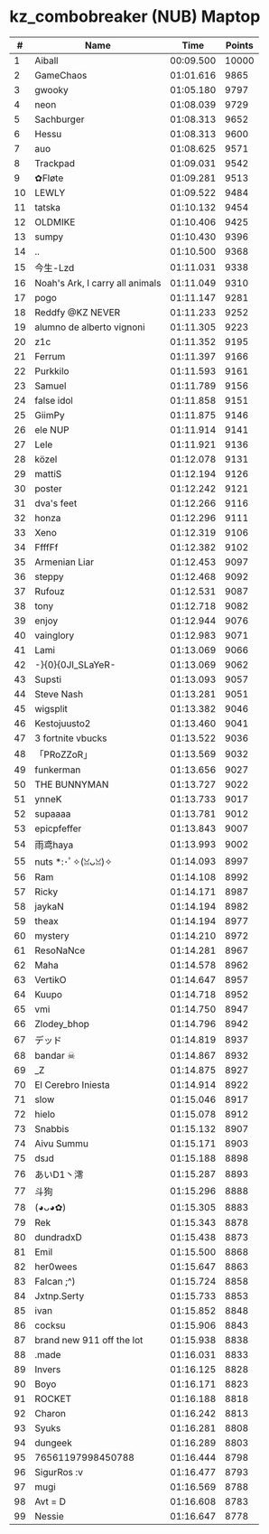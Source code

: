 # kz_combobreaker (NUB) Maptop

|  # | Name | Time | Points |
|-------------- | -------------- | -------------- | -------------- | 
| 1 | Aiball | 00:09.500 | 10000 | 
| 2 | GameChaos | 01:01.616 | 9865 | 
| 3 | gwooky | 01:05.180 | 9797 | 
| 4 | neon | 01:08.039 | 9729 | 
| 5 | Sachburger | 01:08.313 | 9652 | 
| 6 | Hessu | 01:08.313 | 9600 | 
| 7 | auo | 01:08.625 | 9571 | 
| 8 | Trackpad | 01:09.031 | 9542 | 
| 9 | ✿Fløte | 01:09.281 | 9513 | 
| 10 | LEWLY | 01:09.522 | 9484 | 
| 11 | tatska | 01:10.132 | 9454 | 
| 12 | OLDMIKE | 01:10.406 | 9425 | 
| 13 | sumpy | 01:10.430 | 9396 | 
| 14 | .. | 01:10.500 | 9368 | 
| 15 | 今生-Lzd | 01:11.031 | 9338 | 
| 16 | Noah's Ark, I carry all animals | 01:11.049 | 9310 | 
| 17 | pogo | 01:11.147 | 9281 | 
| 18 | Reddfy @KZ NEVER | 01:11.233 | 9252 | 
| 19 | alumno de alberto vignoni | 01:11.305 | 9223 | 
| 20 | z1c | 01:11.352 | 9195 | 
| 21 | Ferrum | 01:11.397 | 9166 | 
| 22 | Purkkilo | 01:11.593 | 9161 | 
| 23 | Samuel | 01:11.789 | 9156 | 
| 24 | false idol | 01:11.858 | 9151 | 
| 25 | GiimPy | 01:11.875 | 9146 | 
| 26 | ele NUP | 01:11.914 | 9141 | 
| 27 | Lele | 01:11.921 | 9136 | 
| 28 | közel | 01:12.078 | 9131 | 
| 29 | mattiS | 01:12.194 | 9126 | 
| 30 | poster | 01:12.242 | 9121 | 
| 31 | dva's feet | 01:12.266 | 9116 | 
| 32 | honza | 01:12.296 | 9111 | 
| 33 | Xeno | 01:12.319 | 9106 | 
| 34 | FfffFf | 01:12.382 | 9102 | 
| 35 | Armenian Liar | 01:12.453 | 9097 | 
| 36 | steppy | 01:12.468 | 9092 | 
| 37 | Rufouz | 01:12.531 | 9087 | 
| 38 | tony | 01:12.718 | 9082 | 
| 39 | enjoy | 01:12.944 | 9076 | 
| 40 | vainglory | 01:12.983 | 9071 | 
| 41 | Lami | 01:13.069 | 9066 | 
| 42 | -}{0}{0JI_SLaYeR- | 01:13.069 | 9062 | 
| 43 | Supsti | 01:13.093 | 9057 | 
| 44 | Steve Nash | 01:13.281 | 9051 | 
| 45 | wigsplit | 01:13.382 | 9046 | 
| 46 | Kestojuusto2 | 01:13.460 | 9041 | 
| 47 | 3 fortnite vbucks | 01:13.522 | 9036 | 
| 48 | 「PRoZZoR」 | 01:13.569 | 9032 | 
| 49 | funkerman | 01:13.656 | 9027 | 
| 50 | THE BUNNYMAN | 01:13.727 | 9022 | 
| 51 | ynneK | 01:13.733 | 9017 | 
| 52 | supaaaa | 01:13.781 | 9012 | 
| 53 | epicpfeffer | 01:13.843 | 9007 | 
| 54 | 雨鸢haya | 01:13.993 | 9002 | 
| 55 | nuts *:･ﾟ✧(ꈍᴗꈍ)✧ | 01:14.093 | 8997 | 
| 56 | Ram | 01:14.108 | 8992 | 
| 57 | Ricky | 01:14.171 | 8987 | 
| 58 | jaykaN | 01:14.194 | 8982 | 
| 59 | theax | 01:14.194 | 8977 | 
| 60 | mystery | 01:14.210 | 8972 | 
| 61 | ResoNaNce | 01:14.281 | 8967 | 
| 62 | Maha | 01:14.578 | 8962 | 
| 63 | VertikO | 01:14.647 | 8957 | 
| 64 | Kuupo | 01:14.718 | 8952 | 
| 65 | vmi | 01:14.750 | 8947 | 
| 66 | Zlodey_bhop | 01:14.796 | 8942 | 
| 67 | デッド | 01:14.819 | 8937 | 
| 68 | bandar ☠ | 01:14.867 | 8932 | 
| 69 | _Z | 01:14.875 | 8927 | 
| 70 | El Cerebro Iniesta | 01:14.914 | 8922 | 
| 71 | slow | 01:15.046 | 8917 | 
| 72 | hielo | 01:15.078 | 8912 | 
| 73 | Snabbis | 01:15.132 | 8907 | 
| 74 | Aivu Summu | 01:15.171 | 8903 | 
| 75 | dsɹd | 01:15.188 | 8898 | 
| 76 | あいD1丶澪 | 01:15.287 | 8893 | 
| 77 | 斗狗 | 01:15.296 | 8888 | 
| 78 | (◕ᴗ◕✿) | 01:15.305 | 8883 | 
| 79 | Rek | 01:15.343 | 8878 | 
| 80 | dundradxD | 01:15.438 | 8873 | 
| 81 | Emil | 01:15.500 | 8868 | 
| 82 | her0wees | 01:15.647 | 8863 | 
| 83 | Falcan ;^) | 01:15.724 | 8858 | 
| 84 | Jxtnp.Serty | 01:15.733 | 8853 | 
| 85 | ivan | 01:15.852 | 8848 | 
| 86 | cocksu | 01:15.906 | 8843 | 
| 87 | brand new 911 off the lot | 01:15.938 | 8838 | 
| 88 | .made | 01:16.031 | 8833 | 
| 89 | Invers | 01:16.125 | 8828 | 
| 90 | Boyo | 01:16.171 | 8823 | 
| 91 | ROCKET | 01:16.188 | 8818 | 
| 92 | Charon | 01:16.242 | 8813 | 
| 93 | Syuks | 01:16.281 | 8808 | 
| 94 | dungeek | 01:16.289 | 8803 | 
| 95 | 76561197998450788 | 01:16.444 | 8798 | 
| 96 | SigurRos :v | 01:16.477 | 8793 | 
| 97 | mugi | 01:16.569 | 8788 | 
| 98 | Avt = D | 01:16.608 | 8783 | 
| 99 | Nessie | 01:16.647 | 8778 | 

